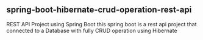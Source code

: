 ## spring-boot-hibernate-crud-operation-rest-api
REST API Project using Spring Boot
this spring boot is a rest api project that connected to a Database with fully CRUD operation using Hibernate
